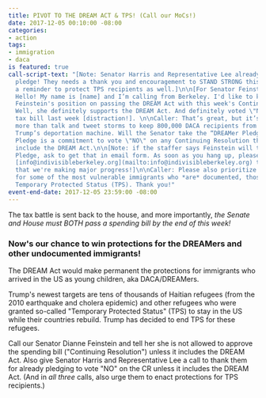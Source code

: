 ```yaml
---
title: PIVOT TO THE DREAM ACT & TPS! (Call our MoCs!)
date: 2017-12-05 00:10:00 -08:00
categories:
- action
tags:
- immigration
- daca
is featured: true
call-script-text: "[Note: Senator Harris and Representative Lee already took the DREAMer
  pledge! They needs a thank you and encouragement to STAND STRONG this week. And
  a reminder to protect TPS recipients as well.]\n\n[For Senator Feinstein:]\nCaller:
  Hello! My name is [name] and I’m calling from Berkeley. I'd like to know about Senator
  Feinstein's position on passing the DREAM Act with this week's Continuing Resolution.\n\nStaff:
  Well, she definitely supports the DREAM Act. And definitely voted \"No\" on the
  tax bill last week [distraction!]. \n\nCaller: That’s great, but it’s going to take
  more than talk and tweet storms to keep 800,000 DACA recipients from falling into
  Trump’s deportation machine. Will the Senator take the “DREAMer Pledge”? The DREAMer
  Pledge is a commitment to vote \"NO\" on any Continuing Resolution that does not
  include the DREAM Act.\n\n[Note: if the staffer says Feinstein will take the DREAMer
  Pledge, ask to get that in email form. As soon as you hang up, please email us at
  [info@indivisibleberkeley.org](mailto:info@indivisibleberkeley.org) to let us know
  that we're making major progress!]\n\nCaller: Please also prioritize protections
  for some of the most vulnerable immigrants who *are* documented, those who have
  Temporary Protected Status (TPS). Thank you!"
event-end-date: 2017-12-05 23:59:00 -08:00
---
```


The tax battle is sent back to the house, and more importantly, *the Senate and House must BOTH pass a spending bill by the end of this week!*

### Now's our chance to win protections for the DREAMers and other undocumented immigrants!

The DREAM Act would make permanent the protections for immigrants who arrived in the US as young children, aka DACA/DREAMers.

Trump's newest targets are tens of thousands of Haitian refugees (from the 2010 earthquake and cholera epidemic) and other refugees who were granted so-called "Temporary Protected Status" (TPS) to stay in the US while their countries rebuild. Trump has decided to end TPS for these refugees.

Call our Senator Dianne Feinstein and tell her she is not allowed to approve the spending bill ("Continuing Resolution") unless it includes the DREAM Act. Also give Senator Harris and Representative Lee a call to thank them for already pledging to vote "NO" on the CR unless it includes the DREAM Act. (And in *all three* calls, also urge them to enact protections for TPS recipients.)